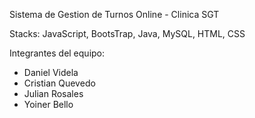 Sistema de Gestion de Turnos Online - Clinica SGT




Stacks: JavaScript, BootsTrap, Java, MySQL, HTML, CSS




Integrantes del equipo:
- Daniel Videla
- Cristian Quevedo
- Julian Rosales 
- Yoiner Bello
